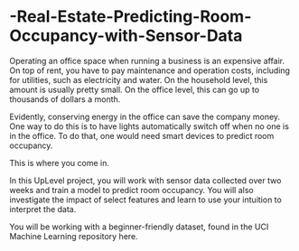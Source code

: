 # -Real-Estate-Predicting-Room-Occupancy-with-Sensor-Data

Operating an office space when running a business is an expensive affair. On top of rent, you have to pay maintenance and operation costs, including for utilities, such as electricity and water. On the household level, this amount is usually pretty small. On the office level, this can go up to thousands of dollars a month.

Evidently, conserving energy in the office can save the company money. One way to do this is to have lights automatically switch off when no one is in the office. To do that, one would need smart devices to predict room occupancy. 

This is where you come in.  

In this UpLevel project, you will work with sensor data collected over two weeks and train a model to predict room occupancy. You will also investigate the impact of select features and learn to use your intuition to interpret the data. 

You will be working with a beginner-friendly dataset, found in the UCI Machine Learning repository here.
